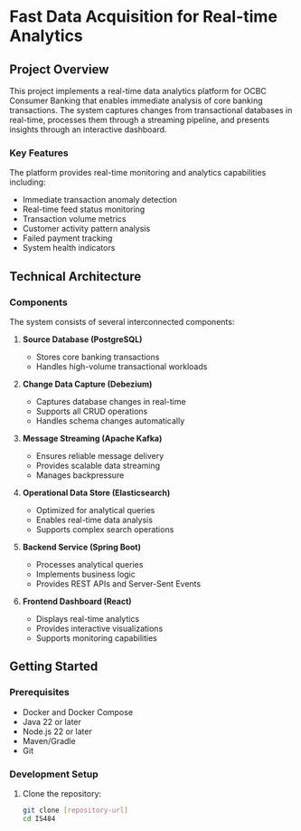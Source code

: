 # Fast Data Acquisition for Real-time Analytics

## Project Overview
This project implements a real-time data analytics platform for OCBC Consumer Banking that enables immediate analysis of core banking transactions. The system captures changes from transactional databases in real-time, processes them through a streaming pipeline, and presents insights through an interactive dashboard.

### Key Features
The platform provides real-time monitoring and analytics capabilities including:
- Immediate transaction anomaly detection
- Real-time feed status monitoring
- Transaction volume metrics
- Customer activity pattern analysis
- Failed payment tracking
- System health indicators

## Technical Architecture

### Components
The system consists of several interconnected components:

1. **Source Database (PostgreSQL)**
   - Stores core banking transactions
   - Handles high-volume transactional workloads

2. **Change Data Capture (Debezium)**
   - Captures database changes in real-time
   - Supports all CRUD operations
   - Handles schema changes automatically

3. **Message Streaming (Apache Kafka)**
   - Ensures reliable message delivery
   - Provides scalable data streaming
   - Manages backpressure

4. **Operational Data Store (Elasticsearch)**
   - Optimized for analytical queries
   - Enables real-time data analysis
   - Supports complex search operations

5. **Backend Service (Spring Boot)**
   - Processes analytical queries
   - Implements business logic
   - Provides REST APIs and Server-Sent Events

6. **Frontend Dashboard (React)**
   - Displays real-time analytics
   - Provides interactive visualizations
   - Supports monitoring capabilities

## Getting Started

### Prerequisites
- Docker and Docker Compose
- Java 22 or later
- Node.js 22 or later
- Maven/Gradle
- Git

### Development Setup

1. Clone the repository:
   ```bash
   git clone [repository-url]
   cd IS484